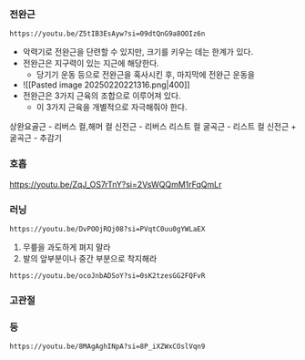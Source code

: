 ### 전완근
```vid
https://youtu.be/Z5tIB3EsAyw?si=09dtQnG9a8OOIz6n
```
- 악력기로 전완근을 단련할 수 있지만, 크기를 키우는 데는 한계가 있다.
- 전완근은 지구력이 있는 지근에 해당한다.
	- 당기기 운동 등으로 전완근을 혹사시킨 후, 마지막에 전완근 운동을
- ![[Pasted image 20250220221316.png|400]]
- 전완근은 3가지 근육의 조합으로 이루어져 있다.
	- 이 3가지 근육을 개별적으로 자극해줘야 한다.

상완요골근 - 리버스 컬,해머 컬 
신전근 - 리버스 리스트 컬 
굴곡근 - 리스트 컬 
신전근 + 굴곡근 - 추감기

### 호흡



https://youtu.be/ZqJ_OS7rTnY?si=2VsWQQmM1rFqQmLr

### 러닝

```vid
https://youtu.be/DvPOOjRQj08?si=PVqtC0uu0gYWLaEX
```

1. 무릎을 과도하게 펴지 말라
2. 발의 앞부분이나 중간 부분으로 착지해라

```vid
https://youtu.be/ocoJnbADSoY?si=0sK2tzesGG2FQFvR
```


### 고관절


### 등
```vid
https://youtu.be/8MAgAghINpA?si=8P_iXZWxCOslVqn9
```
